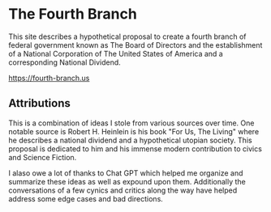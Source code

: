 # The Fourth Branch

This site describes a hypothetical proposal to create a fourth branch of federal
government known as The Board of Directors and the establishment of a National
Corporation of The United States of America and a corresponding National
Dividend.

https://fourth-branch.us

## Attributions

This is a combination of ideas I stole from various sources over time. One
notable source is Robert H. Heinlein is his book "For Us, The Living" where he
describes a national dividend and a hypothetical utopian society. This proposal
is dedicated to him and his immense modern contribution to civics and Science
Fiction.

I alaso owe a lot of thanks to Chat GPT which helped me organize and summarize
these ideas as well as expound upon them. Additionally the conversations of a
few cynics and critics along the way have helped address some edge cases and bad
directions.
